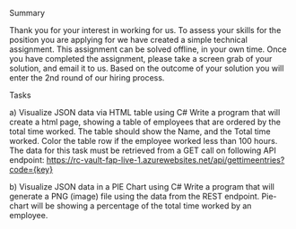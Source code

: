 Summary

Thank you for your interest in working for us. To assess your skills for the position you are applying for we
have created a simple technical assignment. This assignment can be solved offline, in your own time. Once
you have completed the assignment, please take a screen grab of your solution, and email it to us. Based
on the outcome of your solution you will enter the 2nd round of our hiring process.

Tasks

a) Visualize JSON data via HTML table using C#
Write a program that will create a html page, showing a table of employees that are ordered by
the total time worked. The table should show the Name, and the Total time worked. Color the
table row if the employee worked less than 100 hours. The data for this task must be retrieved
from a GET call on following API endpoint:
https://rc-vault-fap-live-1.azurewebsites.net/api/gettimeentries?code={key}

b) Visualize JSON data in a PIE Chart using C#
Write a program that will generate a PNG (image) file using the data from the REST endpoint.
Pie-chart will be showing a percentage of the total time worked by an employee.
